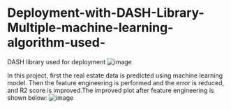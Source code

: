 # Deployment-with-DASH-Library-Multiple-machine-learning-algorithm-used-
DASH library used for deployment
![image](https://github.com/user-attachments/assets/361cbe0a-f8f9-4334-a8e7-544d41d1566e)

In this project, first the real estate data is predicted using machine learning model. Then the feature engineering is performed and the error is reduced, and R2 score is improved.The improved plot after feature engineering is shown below:
![image](https://github.com/user-attachments/assets/4b95a9a0-cc7b-47b5-8fbb-31676ddedd76)
